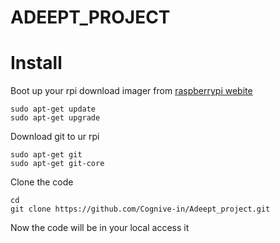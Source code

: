 # ADEEPT_PROJECT

# Install 

Boot up your rpi download imager from [raspberrypi webite](https://www.raspberrypi.org/downloads/)

```
sudo apt-get update
sudo apt-get upgrade
```
Download git to ur rpi

```
sudo apt-get git
sudo apt-get git-core
```
Clone the code

```
cd
git clone https://github.com/Cognive-in/Adeept_project.git
```
Now the code will be in your local access it 
